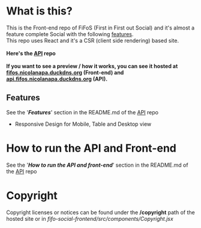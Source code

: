 # What is this?

This is the Front-end repo of FiFoS (First in First out Social) and it's almost a feature complete Social with the following [features](#features).
<br>
This repo uses React and it's a CSR (client side rendering) based site.
<br>
<br>
**Here's the [API](https://github.com/nicolanapa/fifo-social-api) repo**
<br>
<br>
**If you want to see a preview / how it works, you can see it hosted at [fifos.nicolanapa.duckdns.org](https://fifos.nicolanapa.duckdns.org) (Front-end) and [api.fifos.nicolanapa.duckdns.org](https://api.fifos.nicolanapa.duckdns.org) (API).**

## Features

See the '**_Features_**' section in the README.md of the [API](https://github.com/nicolanapa/fifo-social-api/tree/main#features) repo

-   Responsive Design for Mobile, Table and Desktop view

# How to run the API and Front-end

See the '**_How to run the API and front-end_**' section in the README.md of the [API](https://github.com/nicolanapa/fifo-social-api/tree/main#) repo

# Copyright

Copyright licenses or notices can be found under the **/copyright** path of the hosted site or in _fifo-social-frontend/src/components/Copyright.jsx_

